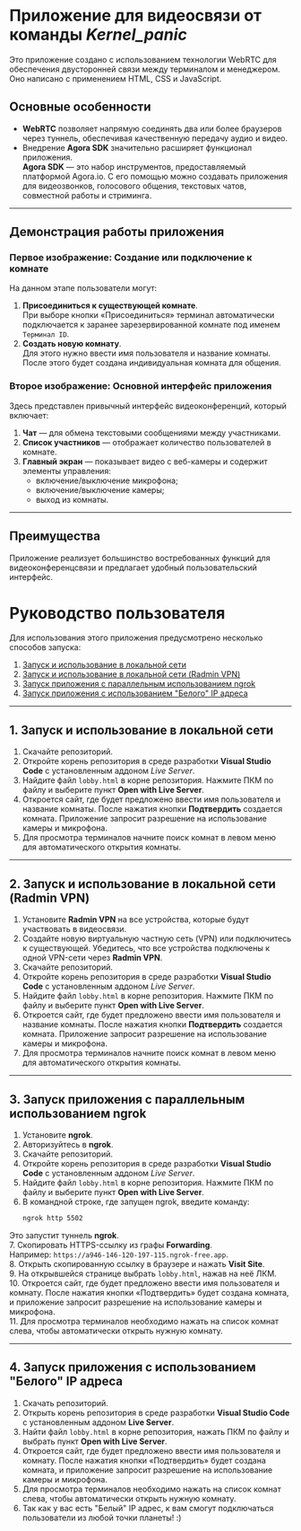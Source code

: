 # Приложение для видеосвязи от команды *Kernel_panic*

Это приложение создано с использованием технологии WebRTC для обеспечения двусторонней связи между терминалом и менеджером. Оно написано с применением HTML, CSS и JavaScript.

## Основные особенности
- **WebRTC** позволяет напрямую соединять два или более браузеров через туннель, обеспечивая качественную передачу аудио и видео.
- Внедрение **Agora SDK** значительно расширяет функционал приложения.  
  **Agora SDK** — это набор инструментов, предоставляемый платформой Agora.io. С его помощью можно создавать приложения для видеозвонков, голосового общения, текстовых чатов, совместной работы и стриминга.

---

## Демонстрация работы приложения

### Первое изображение: Создание или подключение к комнате
На данном этапе пользователи могут:  
1. **Присоединиться к существующей комнате**.  
   При выборе кнопки «Присоединиться» терминал автоматически подключается к заранее зарезервированной комнате под именем `Терминал ID`.  
2. **Создать новую комнату**.  
   Для этого нужно ввести имя пользователя и название комнаты. После этого будет создана индивидуальная комната для общения.

### Второе изображение: Основной интерфейс приложения
Здесь представлен привычный интерфейс видеоконференций, который включает:  
1. **Чат** — для обмена текстовыми сообщениями между участниками.  
2. **Список участников** — отображает количество пользователей в комнате.  
3. **Главный экран** — показывает видео с веб-камеры и содержит элементы управления:  
   - включение/выключение микрофона;  
   - включение/выключение камеры;  
   - выход из комнаты.

---

## Преимущества
Приложение реализует большинство востребованных функций для видеоконференцсвязи и предлагает удобный пользовательский интерфейс.



# Руководство пользователя

Для использования этого приложения предусмотрено несколько способов запуска:

1. [Запуск и использование в локальной сети](#1-запуск-и-использование-в-локальной-сети)
2. [Запуск и использование в локальной сети (Radmin VPN)](#2-запуск-и-использование-в-локальной-сети-radmin-vpn)
3. [Запуск приложения с параллельным использованием ngrok](#3-запуск-приложения-с-параллельным-использованием-ngrok)
4. [Запуск приложения с использованием "Белого" IP адреса](#4-запуск-приложения-с-использованием-белого-ip-адреса)

---

## 1. Запуск и использование в локальной сети

1. Скачайте репозиторий.
2. Откройте корень репозитория в среде разработки **Visual Studio Code** с установленным аддоном *Live Server*.
3. Найдите файл `lobby.html` в корне репозитория. Нажмите ПКМ по файлу и выберите пункт **Open with Live Server**.
4. Откроется сайт, где будет предложено ввести имя пользователя и название комнаты. После нажатия кнопки **Подтвердить** создается комната. Приложение запросит разрешение на использование камеры и микрофона.
5. Для просмотра терминалов начните поиск комнат в левом меню для автоматического открытия комнаты.

---

## 2. Запуск и использование в локальной сети (Radmin VPN)

1. Установите **Radmin VPN** на все устройства, которые будут участвовать в видеосвязи.
2. Создайте новую виртуальную частную сеть (VPN) или подключитесь к существующей. Убедитесь, что все устройства подключены к одной VPN-сети через **Radmin VPN**.
3. Скачайте репозиторий.
4. Откройте корень репозитория в среде разработки **Visual Studio Code** с установленным аддоном *Live Server*.
5. Найдите файл `lobby.html` в корне репозитория. Нажмите ПКМ по файлу и выберите пункт **Open with Live Server**.
6. Откроется сайт, где будет предложено ввести имя пользователя и название комнаты. После нажатия кнопки **Подтвердить** создается комната. Приложение запросит разрешение на использование камеры и микрофона.
7. Для просмотра терминалов начните поиск комнат в левом меню для автоматического открытия комнаты.

---

## 3. Запуск приложения с параллельным использованием ngrok

1. Установите **ngrok**.
2. Авторизуйтесь в **ngrok**.
3. Скачайте репозиторий.
4. Откройте корень репозитория в среде разработки **Visual Studio Code** с установленным аддоном *Live Server*.
5. Найдите файл `lobby.html` в корне репозитория. Нажмите ПКМ по файлу и выберите пункт **Open with Live Server**.
6. В командной строке, где запущен ngrok, введите команду:  
   ```bash
   ngrok http 5502
Это запустит туннель **ngrok**.  
7. Скопировать HTTPS-ссылку из графы **Forwarding**.  
   Например: `https://a946-146-120-197-115.ngrok-free.app`.  
8. Открыть скопированную ссылку в браузере и нажать **Visit Site**.  
9. На открывшейся странице выбрать `lobby.html`, нажав на неё ЛКМ.  
10. Откроется сайт, где будет предложено ввести имя пользователя и комнату. После нажатия кнопки «Подтвердить» будет создана комната, и приложение запросит разрешение на использование камеры и микрофона.  
11. Для просмотра терминалов необходимо нажать на список комнат слева, чтобы автоматически открыть нужную комнату.

---

## 4. Запуск приложения с использованием "Белого" IP адреса

1. Скачать репозиторий.  
2. Открыть корень репозитория в среде разработки **Visual Studio Code** с установленным аддоном **Live Server**.  
3. Найти файл `lobby.html` в корне репозитория, нажать ПКМ по файлу и выбрать пункт **Open with Live Server**.  
4. Откроется сайт, где будет предложено ввести имя пользователя и комнату. После нажатия кнопки «Подтвердить» будет создана комната, и приложение запросит разрешение на использование камеры и микрофона.  
5. Для просмотра терминалов необходимо нажать на список комнат слева, чтобы автоматически открыть нужную комнату.  
6. Так как у вас есть "Белый" IP адрес, к вам смогут подключаться пользователи из любой точки планеты! :)
